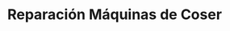 ---
title: "Reparación Máquinas de Coser"
url: /quilpue/reparacion-maquinas-de-coser/
shop: Allgemein
---